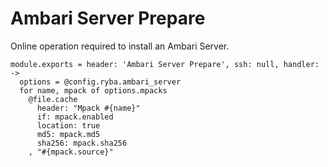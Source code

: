 
# Ambari Server Prepare

Online operation required to install an Ambari Server.

    module.exports = header: 'Ambari Server Prepare', ssh: null, handler: ->
      options = @config.ryba.ambari_server
      for name, mpack of options.mpacks
        @file.cache
          header: "Mpack #{name}"
          if: mpack.enabled
          location: true
          md5: mpack.md5
          sha256: mpack.sha256
        , "#{mpack.source}"
